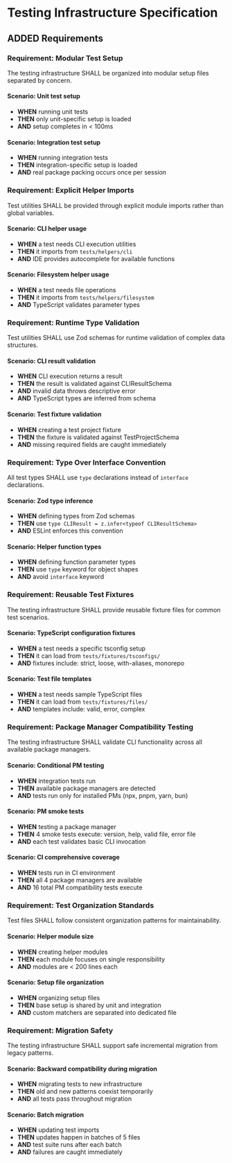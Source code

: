 # Testing Infrastructure Specification

## ADDED Requirements

### Requirement: Modular Test Setup

The testing infrastructure SHALL be organized into modular setup files separated by concern.

#### Scenario: Unit test setup

- **WHEN** running unit tests
- **THEN** only unit-specific setup is loaded
- **AND** setup completes in < 100ms

#### Scenario: Integration test setup

- **WHEN** running integration tests
- **THEN** integration-specific setup is loaded
- **AND** real package packing occurs once per session

### Requirement: Explicit Helper Imports

Test utilities SHALL be provided through explicit module imports rather than global variables.

#### Scenario: CLI helper usage

- **WHEN** a test needs CLI execution utilities
- **THEN** it imports from `tests/helpers/cli`
- **AND** IDE provides autocomplete for available functions

#### Scenario: Filesystem helper usage

- **WHEN** a test needs file operations
- **THEN** it imports from `tests/helpers/filesystem`
- **AND** TypeScript validates parameter types

### Requirement: Runtime Type Validation

Test utilities SHALL use Zod schemas for runtime validation of complex data structures.

#### Scenario: CLI result validation

- **WHEN** CLI execution returns a result
- **THEN** the result is validated against CLIResultSchema
- **AND** invalid data throws descriptive error
- **AND** TypeScript types are inferred from schema

#### Scenario: Test fixture validation

- **WHEN** creating a test project fixture
- **THEN** the fixture is validated against TestProjectSchema
- **AND** missing required fields are caught immediately

### Requirement: Type Over Interface Convention

All test types SHALL use `type` declarations instead of `interface` declarations.

#### Scenario: Zod type inference

- **WHEN** defining types from Zod schemas
- **THEN** use `type CLIResult = z.infer<typeof CLIResultSchema>`
- **AND** ESLint enforces this convention

#### Scenario: Helper function types

- **WHEN** defining function parameter types
- **THEN** use `type` keyword for object shapes
- **AND** avoid `interface` keyword

### Requirement: Reusable Test Fixtures

The testing infrastructure SHALL provide reusable fixture files for common test scenarios.

#### Scenario: TypeScript configuration fixtures

- **WHEN** a test needs a specific tsconfig setup
- **THEN** it can load from `tests/fixtures/tsconfigs/`
- **AND** fixtures include: strict, loose, with-aliases, monorepo

#### Scenario: Test file templates

- **WHEN** a test needs sample TypeScript files
- **THEN** it can load from `tests/fixtures/files/`
- **AND** templates include: valid, error, complex

### Requirement: Package Manager Compatibility Testing

The testing infrastructure SHALL validate CLI functionality across all available package managers.

#### Scenario: Conditional PM testing

- **WHEN** integration tests run
- **THEN** available package managers are detected
- **AND** tests run only for installed PMs (npx, pnpm, yarn, bun)

#### Scenario: PM smoke tests

- **WHEN** testing a package manager
- **THEN** 4 smoke tests execute: version, help, valid file, error file
- **AND** each test validates basic CLI invocation

#### Scenario: CI comprehensive coverage

- **WHEN** tests run in CI environment
- **THEN** all 4 package managers are available
- **AND** 16 total PM compatibility tests execute

### Requirement: Test Organization Standards

Test files SHALL follow consistent organization patterns for maintainability.

#### Scenario: Helper module size

- **WHEN** creating helper modules
- **THEN** each module focuses on single responsibility
- **AND** modules are < 200 lines each

#### Scenario: Setup file organization

- **WHEN** organizing setup files
- **THEN** base setup is shared by unit and integration
- **AND** custom matchers are separated into dedicated file

### Requirement: Migration Safety

The testing infrastructure SHALL support safe incremental migration from legacy patterns.

#### Scenario: Backward compatibility during migration

- **WHEN** migrating tests to new infrastructure
- **THEN** old and new patterns coexist temporarily
- **AND** all tests pass throughout migration

#### Scenario: Batch migration

- **WHEN** updating test imports
- **THEN** updates happen in batches of 5 files
- **AND** test suite runs after each batch
- **AND** failures are caught immediately

